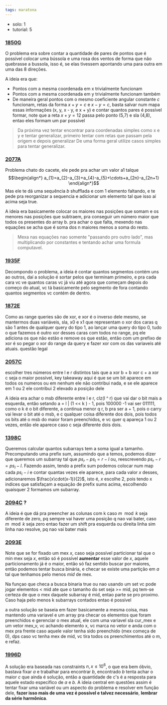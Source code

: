 ```yaml
---
tags: maratona
---
```


- solo: 1
- tutorial: 5

### [1850G](https://codeforces.com/problemset/problem/1850/G)

O problema era sobre contar a quantidade de pares de pontos que é possível colocar uma bússola e uma rosa dos ventos de forma que não quebrasse a bussola, isso é, se elas tivessem apontando uma para outra em uma das 8 direções.

A ideia era que:
- Pontos com a mesma coordenada em x trivialmente funcionam
- Pontos com a mesma coordenada em y trivialmente funcionam também
- De maneira geral pontos com o mesmo coeficiente angular constante $c$ funcionam, retas da forma $x + y = c$ e $x - y = c$, basta salvar num mapa essas informações (x, y, x - y, e x + y) e contar quantos pares é possível formar, note que a reta $x + y = 12$ passa pelo ponto (5,7) e sla (4,8), entao eles formam um par possível

> Da próxima vez tentar encontrar para coordenadas simples como x e y e tentar generalizar, primeiro tentar com retas que passam pela origem e depois generalizar
> De uma forma geral utilize casos simples para tentar generalizar.

### [2077A](https://codeforces.com/problemset/problem/2077/A)

Problema chato do cacete, ele pede pra achar um valor a1 talque 
$$\begin{align*}
a_{1}=a_{2}-a_{3}+a_{4}-a_{5}+\cdots+a_{2n}-a_{2n+1}
\end{align*}$$
Mas ele te dá uma sequência $b$ shufflada e com 1 elemento faltando, e te pede pra reorganizar a sequencia e adicionar um elemento tal que isso aí acima seja true.

A ideia era basicamente colocar os maiores nas posições que somam e os menores nas posições que subtraem, pra conseguir um número maior que todos os presentes do array b. pra achar o que falta, mexendo nas equações se acha que é soma dos n maiores menos a soma do resto.

> Mexa nas equações nao somente "passando pro outro lado", mas multiplicando por constantes e tentando achar uma formula computavel.


### [1935F](https://codeforces.com/problemset/problem/1915/F)

Decompondo o problema, a ideia é contar quantos segmentos contém uns ao outros, daí a solução é sortar pelos que terminam primeiro, e pra cada cara vc ve quantos caras vc já viu até agora que começam depois do começo do atual, vc tá basicamente pelo segmento de fora contando quantos segmentos vc contém de dentro.

### [1872E](https://codeforces.com/problemset/problem/1872/E)

Como as range queries são de xor, e xor é o inverso dele mesmo, se mantermos duas variáveis, sla, x0 e x1 que representam o xor dos caras q são 1 antes de qualquer query do tipo 1, ao lançar uma query do tipo 0, tudo o que fazemos é outro xor desses caras com todos no range, pq ele adiciona os que não estão e remove os que estão, então com um prefixo de xor é so pegar o xor do range da query e fazer xor com os das variaveis até atuais. questão legal


### [2057C](https://codeforces.com/problemset/problem/2057/C)

escolher tres números entre l e r distintos tais que a xor b + b xor c + a xor c seja o maior possível, key takeaway aqui é que se um bit aparece em todos os numeros ou em nenhum ele não contribui nada, e se ele aparece em 1 ou 2 ele contribui 2 elevado a posição dele

A ideia era achar o msb diferente entre l e r, clz(l ^ r) que vai dar o bit mais a esquerda, então setando a = l | (1 << k ) - 1, pois 100000 -1 vai ser 011111, como o k é o bit diferente, a continua menor q r, b pra ser a + 1, pois o carry vai levar o bit até o msb, e c qualquer coisa diferente dos dois, pois todos os bits até o msb do maior foram preenchidos, e vc quer q apareça 1 ou 2 vezes, então ele aparece caso c seja diferente dois dois.

### [1398C](https://codeforces.com/contest/1398/my)

Queremos calcular quantos subarrays tem a soma igual a tamanho. Precomputando uma prefix sum, assumindo que a temos, podemos dizer que queremos um subarray tal que $ps_{r}-ps_{l}=r-l$ ou, reescrevendo $ps_{r}-r=ps_{l}-l$. Fazendo assim, tendo a prefix sum podemos colocar num map cada $ps_{i}- i$ e contar quantas vezes ele aparece, para cada valor $x$ desses, adicionaremos $\frac{x\cdot(x-1)}{2}$, isto é, $x$ escolhe 2, pois tendo x indices que satisfaçam a equação de prefix sums acima, escolhendo quaisquer 2 formamos um subarray.

### [2094C](https://codeforces.com/contest/2094/problem/C) ? 

A ideia é que dá pra preencher as colunas com k caso $m \mod k$ seja diferente de zero, pq sempre vai haver uma posição q nao vai bater, caso $m \mod k$ seja zero entao fazer um shift pra esquerda ou direita linha sim linha nao resolve, pq nao vai bater mais

### [2093E](https://codeforces.com/problemset/problem/2093/E)

Note que se for fixado um mex $x$, caso seja possível particionar tal que o min mex seja $x$, então só é possível **aumentar** esse valor de $x$, aquele particionamento já é o maior, então só faz sentido buscar por maiores, então podemos tentar busca binária, e checar se existe uma partição em $a$ tal que tenhamos pelo menos $mid$ de mex.

Na funçao que checa a busca binaria true ou nao usando um set vc pode jogar elementos < mid ate que o tamanho do set seja >= mid, pq tem-se certeza de que o mex daquele subarray é mid, entao parte se pro proximo. Caso haja pelo menos k subarrays contados entao é possível

a outra solução se baseia em fazer basicamente a mesma coisa, mas mantendo uma variavel e um array pra checar os elementos que foram preenchidos e gerenciar o mex atual, ele com uma variavel sla cur_mex e um vetor mex_v, vc achando elemento x, vc marca no vetor e anda com o mex pra frente caso aquele valor tenha sido preenchido (mex começa de 0), dps caso vc tenha mex de mid, vc tira todos os preenchimentos até o m, e refaz.


### [1996D](https://codeforces.com/contest/1996/problem/D)

A solução era baseada nas constraints $n,x \le 10^{6}$, o que era bem óbvio, bastava fixar $a$ e trabalhar para encontrar $b$, encontrado $b$ tenta achar o maior $c$ que ainda é solução, então a quantidade de c's é a resposta para aquele estado específico de $a$ e $b$. A ideia central em questões assim é tentar fixar uma variável ou um aspecto do problema e resolver em função dele, **fazer isso mais de uma vez é possível e talvez necessário**, **lembrar da série harmônica**.